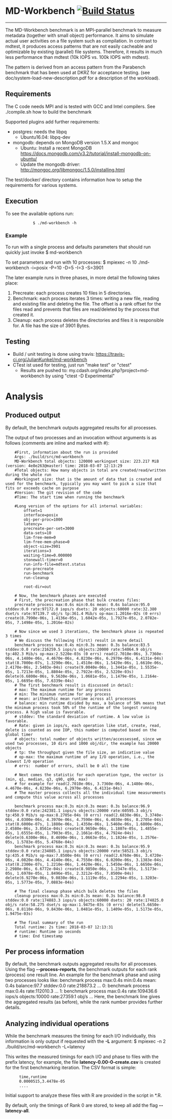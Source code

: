 # MD-Workbench [![Build Status](https://travis-ci.org/JulianKunkel/md-workbench.svg?branch=master)](https://travis-ci.org/JulianKunkel/md-workbench)
*****

The MD-Workbench benchmark is an MPI-parallel benchmark to measure metadata (together with small object) performance.
It aims to simulate actual user activities on a file system such as compilation.
In contrast to mdtest, it produces access patterns that are not easily cacheable and optimizable by existing (parallel) file systems.
Therefore, it results in much less performance than mdtest (10k IOPS vs. 100k IOPS with mdtest).

The pattern is derived from an access pattern from the Parabench benchmark that has been used at DKRZ for acceptance testing.
(see doc/system-load-new-description.pdf for a description of the workload).


## Requirements

The C code needs MPI and is tested with GCC and Intel compilers.
See ./compile.sh how to build the benchmark

Supported plugins add further requirements:
* postgres: needs the libpq
  * Ubuntu16.04: libpq-dev
* mongodb: depends on MongoDB version 1.5.X and mongoc
  * Ubuntu: Install a recent MongoDB https://docs.mongodb.com/v3.2/tutorial/install-mongodb-on-ubuntu/
   * Update the mongodb driver: http://mongoc.org/libmongoc/1.5.0/installing.html

The test/docker/<SYSTEM> directory contains information how to setup the requirements for various systems.

## Execution

To see the available options run:

                $ ./md-workbench -h

### Example

To run with a single process and defaults parameters that should run quickly just invoke
                $ md-workbench

To set parameters and run with 10 processes:
                $ mpiexec -n 10 ./md-workbench -i=posix -P=10 -D=5 -I=3 -S=3901

The later example runs in three phases, in more detail the following takes place:
   1. Precreate: each process creates 10 files in 5 directories.
   2. Benchmark: each process iterates 3 times: writing a new file, reading and existing file and deleting the file. The offset is a rank offset for the files read and prevents that files are read/deleted by the process that created it.
   3. Cleanup: each process deletes the directories and files it is responsible for.
   A file has the size of 3901 Bytes.

## Testing ##

* Build / unit testing is done using travis: https://travis-ci.org/JulianKunkel/md-workbench
* CTest ist used for testing, just run "make test" or "ctest"
  * Results are pushed to: my.cdash.org/index.php?project=md-workbench by using "ctest -D Experimental"


# Analysis
## Produced output

By default, the benchmark outputs aggregated results for all processes.

The output of two processes and an invocation without arguments is as follows (comments are inline and marked with #):

        #First, information about the run is provided
        Args: ./build/src/md-workbench        
        MD-Workbench total objects: 120000 workingset size: 223.217 MiB (version: 4e8e263@master) time: 2018-03-07 12:13:29
        #Total objects: How many objects in total are created/read/written during the whole run
        #Workingset size: that is the amount of data that is created and used for the benchmark, typically you may want to pick a size that fits or exceeds cache on purpose
        #Version: The git revision of the code
        #Time: The start time when running the benchmark

        #Long version of the options for all internal variables:
        	offset=1
        	interface=posix
        	obj-per-proc=1000
        	latency=
        	precreate-per-set=3000
        	data-sets=10
        	lim-free-mem=0
        	lim-free-mem-phase=0
        	object-size=3901
        	iterations=3
        	waiting-time=0.000000
        	stonewall-timer=0
        	run-info-file=mdtest.status
        	run-precreate
        	run-benchmark
        	run-cleanup

        	root-dir=out

        # Now, the benchmark phases are executed
        # First, the precreation phase that bulk creates files:
        precreate process max:0.6s min:0.6s mean: 0.6s balance:95.0 stddev:0.0 rate:97172.0 iops/s dsets: 20 objects:60000 rate:32.380 dset/s rate:97139.7 obj/s tp:361.4 Mib/s op-max:1.2016e-02s (0 errs) create(8.7990e-06s, 1.4136e-05s, 1.6042e-05s, 1.7927e-05s, 2.0782e-05s, 7.1498e-05s, 1.2016e-02s)

        # Now since we used 3 iterations, the benchmark phase is repeated 3 times
        # We discuss the following (first) result in more detail
        benchmark process max:0.4s min:0.3s mean: 0.3s balance:83.5 stddev:0.0 rate:216259.5 iops/s objects:20000 rate:54064.9 obj/s tp:402.3 Mib/s op-max:2.5220e-03s (0 errs) read(2.7010e-06s, 3.7360e-06s, 4.1480e-06s, 4.4670e-06s, 4.8230e-06s, 6.2970e-06s, 6.4131e-04s) stat(8.7000e-07s, 1.3290e-06s, 1.4510e-06s, 1.5420e-06s, 1.6610e-06s, 2.4170e-06s, 2.5403e-04s) create(9.0040e-06s, 1.3441e-05s, 1.5535e-05s, 1.7213e-05s, 1.8804e-05s, 2.7922e-05s, 2.5220e-03s) delete(6.6800e-06s, 9.5630e-06s, 1.0681e-05s, 1.1479e-05s, 1.2164e-05s, 1.6695e-05s, 7.6339e-04s)
        # The first benchmark result is discussed in detail:
        # max: The maximum runtime for any process
        # min: The minimum runtime for any process
        # mean: arithmethic mean runtime across all processes
        # balance: min runtime divided by max, a balance of 50% means that the minimum process took 50% of the runtime of the longest running process. A high value is favorable.
        # stddev: the standard deviation of runtime. A low value is favorable.
        # Rate: given in iops/s, each operation like stat, create, read, delete is counted as one IOP, this number is computed based on the global timer
        # objects: total number of objects written/accessessed, since we used two processes, 10 dirs and 1000 obj/dir, the example has 20000 objects
        # tp: the throughput given the file size, an indicative value
        # op-max: the maximum runtime of any I/O operation, i.e., the slowest I/O operation
        # errs:  number of errors, shall be 0 all the time

        # Next comes the statistic for each operation type, the vector is (min, q1, median, q3, q90, q99, max)
        # for example for read(2.7010e-06s, 3.7360e-06s, 4.1480e-06s, 4.4670e-06s, 4.8230e-06s, 6.2970e-06s, 6.4131e-04s)
        # The master process collects all the individual time measurements and compute this value across all processes

        benchmark process max:0.3s min:0.3s mean: 0.3s balance:96.9 stddev:0.0 rate:242381.1 iops/s objects:20000 rate:60595.3 obj/s tp:450.9 Mib/s op-max:8.2705e-04s (0 errs) read(2.6830e-06s, 3.3740e-06s, 4.0300e-06s, 4.3970e-06s, 4.7590e-06s, 6.4030e-06s, 8.2705e-04s) stat(8.6000e-07s, 1.1880e-06s, 1.4350e-06s, 1.5460e-06s, 1.6800e-06s, 2.4580e-06s, 3.8561e-04s) create(8.9650e-06s, 1.1807e-05s, 1.4855e-05s, 1.6555e-05s, 1.7903e-05s, 2.1661e-05s, 4.7924e-04s) delete(6.6300e-06s, 8.4690e-06s, 1.0663e-05s, 1.1824e-05s, 1.2576e-05s, 1.5783e-05s, 5.4768e-04s)
        benchmark process max:0.3s min:0.3s mean: 0.3s balance:95.9 stddev:0.0 rate:234085.1 iops/s objects:20000 rate:58521.3 obj/s tp:435.4 Mib/s op-max:7.8500e-04s (0 errs) read(2.6760e-06s, 3.4720e-06s, 4.0820e-06s, 4.4140e-06s, 4.7550e-06s, 6.0200e-06s, 3.1383e-04s) stat(8.2300e-07s, 1.2210e-06s, 1.4420e-06s, 1.5450e-06s, 1.6650e-06s, 2.2980e-06s, 6.6772e-04s) create(8.9850e-06s, 1.2347e-05s, 1.5173e-05s, 1.6978e-05s, 1.8496e-05s, 2.3212e-05s, 7.8500e-04s) delete(6.9270e-06s, 9.0830e-06s, 1.1119e-05s, 1.2294e-05s, 1.3203e-05s, 1.5773e-05s, 7.0883e-04s)

        # The final cleanup phase which bulk deletes the files
        cleanup process max:0.3s min:0.3s mean: 0.3s balance:98.0 stddev:0.0 rate:174883.3 iops/s objects:60000 dsets: 20 rate:174825.0 obj/s rate:58.275 dset/s op-max:1.9475e-03s (0 errs) delete(5.6650e-06s, 8.8110e-06s, 9.8430e-06s, 1.0481e-05s, 1.1409e-05s, 1.5173e-05s, 1.9475e-03s)

        # The final summary of the run
        Total runtime: 2s time: 2018-03-07 12:13:31
        # runtime: Runtime in seconds
        # time: End timestamp

## Per process information

By default, the benchmark outputs aggregated results for all processes.
Using the flag **--process-reports**, the benchmark outputs for each rank (process) one result line.
An example for the benchmark phase and using two processes looks like:
        benchmark process max:0.4s min:0.4s mean: 0.4s balance:97.7 stddev:0.0 rate:218873.2 ...
        0: benchmark process max:0.4s rate:112010.3 ...
        1: benchmark process max:0.4s rate:109436.6 iops/s objects:10000 rate:27359.1 obj/s ...
Here, the benchmark line gives the aggregated results (as before), while the rank number provides further details.

## Analyzing individual operations

While the benchmark measures the timing for each I/O individually, this information is only output if requested with the **-L** argument:
        $ mpiexec -n 2 ./build/src/md-workbench -L=latency

This writes the measured timings for each I/O and phase to files with the prefix latency, for example, the file **latency-0.00-0-create.csv** is created for the first benchmarking iteration.
The CSV format is simple:

          time,runtime
          0.0000515,3.4478e-05
          ....

Initial support to analyze these files with R are provided in the script in *.R.

By default, only the timings of Rank 0 are stored, to keep all add the flag **--latency-all**.
